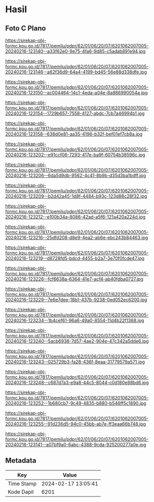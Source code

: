 # Hasil

## Foto C Plano

https://sirekap-obj-formc.kpu.go.id/7817/pemilu/pdpr/62/01/06/20/07/6201062007005-20240216-123140--a33f62e0-9e75-4fa6-9d85-c5adab891e94.jpg

https://sirekap-obj-formc.kpu.go.id/7817/pemilu/pdpr/62/01/06/20/07/6201062007005-20240216-123146--a62f36d9-64a4-4199-bd45-56e88d338dfe.jpg

https://sirekap-obj-formc.kpu.go.id/7817/pemilu/pdpr/62/01/06/20/07/6201062007005-20240216-123150--ac004464-14c1-4eda-a04e-8a886990054a.jpg

https://sirekap-obj-formc.kpu.go.id/7817/pemilu/pdpr/62/01/06/20/07/6201062007005-20240216-123154--1729b657-7558-4127-abdc-7cb7a46994b1.jpg

https://sirekap-obj-formc.kpu.go.id/7817/pemilu/pdpr/62/01/06/20/07/6201062007005-20240216-123158--638d0e81-aa35-4196-b32f-bef01ef7cb8a.jpg

https://sirekap-obj-formc.kpu.go.id/7817/pemilu/pdpr/62/01/06/20/07/6201062007005-20240216-123202--e91ccf06-7293-417e-ba9f-60754b38596c.jpg

https://sirekap-obj-formc.kpu.go.id/7817/pemilu/pdpr/62/01/06/20/07/6201062007005-20240216-123206--6da5d9db-9562-4c41-8b9b-d35d3ba1bdff.jpg

https://sirekap-obj-formc.kpu.go.id/7817/pemilu/pdpr/62/01/06/20/07/6201062007005-20240216-123209--b2d42a45-1d8f-4484-b93c-123d88c28f32.jpg

https://sirekap-obj-formc.kpu.go.id/7817/pemilu/pdpr/62/01/06/20/07/6201062007005-20240216-123212--e100b34a-8086-42ad-a5f6-121a420a224d.jpg

https://sirekap-obj-formc.kpu.go.id/7817/pemilu/pdpr/62/01/06/20/07/6201062007005-20240216-123216--25dfd208-d8e9-4ea2-ab6e-ebc243b84463.jpg

https://sirekap-obj-formc.kpu.go.id/7817/pemilu/pdpr/62/01/06/20/07/6201062007005-20240216-123219--d8728fd5-bdcd-4455-b2a7-3e70f0fcde47.jpg

https://sirekap-obj-formc.kpu.go.id/7817/pemilu/pdpr/62/01/06/20/07/6201062007005-20240216-123226--fcf6638a-6364-41e7-acf4-ab40fdba0727.jpg

https://sirekap-obj-formc.kpu.go.id/7817/pemilu/pdpr/62/01/06/20/07/6201062007005-20240216-123229--7e6e7dee-18b1-437b-9238-0ed052ec6200.jpg

https://sirekap-obj-formc.kpu.go.id/7817/pemilu/pdpr/62/01/06/20/07/6201062007005-20240216-123234--1b4cef61-96a6-49a0-8554-11d4b22f1368.jpg

https://sirekap-obj-formc.kpu.go.id/7817/pemilu/pdpr/62/01/06/20/07/6201062007005-20240216-123240--5acb6938-7d57-4ae2-904e-47c342a5dde6.jpg

https://sirekap-obj-formc.kpu.go.id/7817/pemilu/pdpr/62/01/06/20/07/6201062007005-20240216-123243--025729b3-fa28-436f-8eaa-31779579a571.jpg

https://sirekap-obj-formc.kpu.go.id/7817/pemilu/pdpr/62/01/06/20/07/6201062007005-20240216-123248--c687d7a3-e9a8-44c5-8044-c0d180e88bd6.jpg

https://sirekap-obj-formc.kpu.go.id/7817/pemilu/pdpr/62/01/06/20/07/6201062007005-20240216-123252--1b680cb7-9c49-4835-b880-b546ff5c1890.jpg

https://sirekap-obj-formc.kpu.go.id/7817/pemilu/pdpr/62/01/06/20/07/6201062007005-20240216-123255--91d236d5-94c0-45bb-ab7e-ff3eaa66b748.jpg

https://sirekap-obj-formc.kpu.go.id/7817/pemilu/pdpr/62/01/06/20/07/6201062007005-20240216-123141--a07bf9a0-6abc-4388-9cda-925200277a0e.jpg


## Metadata

| Key        | Value               |
| ---------- | ------------------- |
| Time Stamp | 2024-02-17 13:05:41 |
| Kode Dapil | 6201                |



